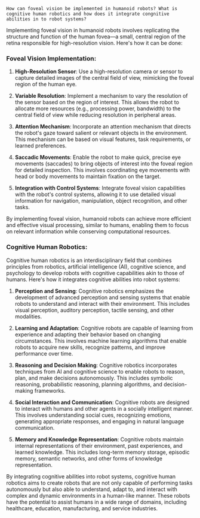 ```
How can foveal vision be implemented in humanoid robots? What is cognitive human robotics and how does it integrate congnitive abilities in to robot systems?
```

Implementing foveal vision in humanoid robots involves replicating the structure and function of the human fovea—a small, central region of the retina responsible for high-resolution vision. Here's how it can be done:

### Foveal Vision Implementation:

1. **High-Resolution Sensor**: Use a high-resolution camera or sensor to capture detailed images of the central field of view, mimicking the foveal region of the human eye.

2. **Variable Resolution**: Implement a mechanism to vary the resolution of the sensor based on the region of interest. This allows the robot to allocate more resources (e.g., processing power, bandwidth) to the central field of view while reducing resolution in peripheral areas.

3. **Attention Mechanism**: Incorporate an attention mechanism that directs the robot's gaze toward salient or relevant objects in the environment. This mechanism can be based on visual features, task requirements, or learned preferences.

4. **Saccadic Movements**: Enable the robot to make quick, precise eye movements (saccades) to bring objects of interest into the foveal region for detailed inspection. This involves coordinating eye movements with head or body movements to maintain fixation on the target.

5. **Integration with Control Systems**: Integrate foveal vision capabilities with the robot's control systems, allowing it to use detailed visual information for navigation, manipulation, object recognition, and other tasks.

By implementing foveal vision, humanoid robots can achieve more efficient and effective visual processing, similar to humans, enabling them to focus on relevant information while conserving computational resources.

### Cognitive Human Robotics:

Cognitive human robotics is an interdisciplinary field that combines principles from robotics, artificial intelligence (AI), cognitive science, and psychology to develop robots with cognitive capabilities akin to those of humans. Here's how it integrates cognitive abilities into robot systems:

1. **Perception and Sensing**: Cognitive robotics emphasizes the development of advanced perception and sensing systems that enable robots to understand and interact with their environment. This includes visual perception, auditory perception, tactile sensing, and other modalities.

2. **Learning and Adaptation**: Cognitive robots are capable of learning from experience and adapting their behavior based on changing circumstances. This involves machine learning algorithms that enable robots to acquire new skills, recognize patterns, and improve performance over time.

3. **Reasoning and Decision Making**: Cognitive robotics incorporates techniques from AI and cognitive science to enable robots to reason, plan, and make decisions autonomously. This includes symbolic reasoning, probabilistic reasoning, planning algorithms, and decision-making frameworks.

4. **Social Interaction and Communication**: Cognitive robots are designed to interact with humans and other agents in a socially intelligent manner. This involves understanding social cues, recognizing emotions, generating appropriate responses, and engaging in natural language communication.

5. **Memory and Knowledge Representation**: Cognitive robots maintain internal representations of their environment, past experiences, and learned knowledge. This includes long-term memory storage, episodic memory, semantic networks, and other forms of knowledge representation.

By integrating cognitive abilities into robot systems, cognitive human robotics aims to create robots that are not only capable of performing tasks autonomously but also able to understand, adapt to, and interact with complex and dynamic environments in a human-like manner. These robots have the potential to assist humans in a wide range of domains, including healthcare, education, manufacturing, and service industries.